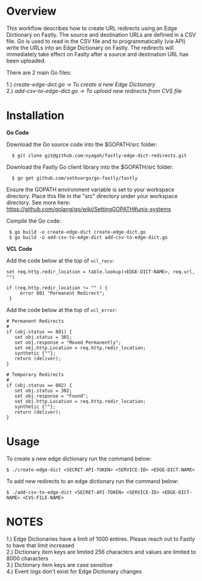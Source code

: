   # Overview
 
  This workflow describes how to create URL redirects using an Edge Dictionary on Fastly. 
  The source and destination URLs are defined in a CSV file. Go is used to read in the
  CSV file and to programmatically (via API) write the URLs into an Edge Dictionary
  on Fastly. The redirects will immediately take effect on Fastly after a source and 
  destination URL has been uploaded.
  
  There are 2 main Go files:
  
  1.) *create-edge-dict.go -> To create a new Edge Dictionary*  
  2.) *add-csv-to-edge-dict.go -> To upload new redirects from CVS file*

  # Installation  
  

  **Go Code**
  
  Download the Go source code into the $GOPATH/src folder:

```
  $ git clone git@github.com:nyagah/fastly-edge-dict-redirects.git
```
  Download the Fastly Go client library into the $GOPATH/src folder:

```
  $ go get github.com/sethvargo/go-fastly/fastly
```

  Ensure the GOPATH environment variable is set to your workspace directory.
  Place this file in the "src" directory under your workspace directory. See more here:
  https://github.com/golang/go/wiki/SettingGOPATH#unix-systems

  Compile the Go code:
 
 ```
  $ go build -o create-edge-dict create-edge-dict.go
  $ go build -o add-csv-to-edge-dict add-csv-to-edge-dict.go
```  


  **VCL Code**

  Add the code below at the top of `vcl_recv`:

  ```vcl
  set req.http.redir_location = table.lookup(<EDGE-DICT-NAME>, req.url, "")
 
  if (req.http.redir_location != "" ) {
       error 801 "Permanent Redirect";
   }
 ```

  Add the code below at the top of `vcl_error`:

  ```vcl
  # Permanent Redirects
  #
  if (obj.status == 801) {
     set obj.status = 301;
     set obj.response = "Moved Permanently";
     set obj.http.Location = req.http.redir_location;
     synthetic {""};
     return (deliver);
  }  

  # Temporary Redirects
  #
  if (obj.status == 802) {
     set obj.status = 302;
     set obj.response = "Found";
     set obj.http.Location = req.http.redir_location;
     synthetic {""};
     return (deliver);
  }
```
  
  # Usage
  
  To create a new edge dictionary run the command below:
  
  ```
  $ ./create-edge-dict <SECRET-API-TOKEN> <SERVICE-ID> <EDGE-DICT-NAME>
  ```
  
  To add new redirects to an edge dictionary run the command below:
  
```
$ ./add-csv-to-edge-dict <SECRET-API-TOKEN> <SERVICE-ID> <EDGE-DICT-NAME> <CVS-FILE-NAME>
```


  # NOTES
  1.) Edge Dictionaries have a limit of 1000 entires. Please reach out to Fastly to have that limit increased  
  2.) Dictionary item keys are limited 256 characters and values are limited to 8000 characters  
  3.) Dictionary item keys are case sensitive  
  4.) Event logs don't exist for Edge Dictionary changes  

